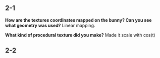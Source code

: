 ## 2-1

**How are the textures coordinates mapped on the bunny? Can you see what geometry was used?**
Linear mapping. 

**What kind of procedural texture did you make?**
Made it scale with cos(t)

## 2-2